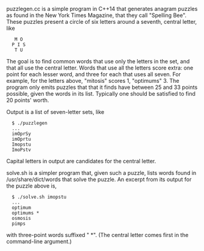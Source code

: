 puzzlegen.cc is a simple program in C++14 that generates anagram 
puzzles as found in the New York Times Magazine, that they call
"Spelling Bee".  These puzzles present a circle of six letters
around a seventh, central letter, like
```
   M O
  P I S
   T U
```
The goal is to find common words that use only the letters in the
set, and that all use the central letter.  Words that use all the
letters score extra: one point for each lesser word, and three for
each that uses all seven.  For example, for the letters above,
"mitosis" scores 1, "optimums" 3.  The program only emits puzzles
that that it finds have between 25 and 33 points possible, given
the words in its list.  Typically one should be satisfied to find
20 points' worth.

Output is a list of seven-letter sets, like
```
  $ ./puzzlegen
  ...
  imOprSy
  imOprtu
  Imopstu
  ImoPstv
```
Capital letters in output are candidates for the central letter.

solve.sh is a simpler program that, given such a puzzle, lists
words found in /usr/share/dict/words that solve the puzzle. An
excerpt from its output for the puzzle above is,
```
  $ ./solve.sh imopstu
  ...
  optimum 
  optimums *
  osmosis 
  pimps 
```
with three-point words suffixed " *".  (The central letter comes first
in the command-line argument.)
